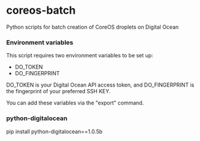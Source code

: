 coreos-batch
============

Python scripts for batch creation of CoreOS droplets on Digital Ocean

### Environment variables
This script requires two environment variables to be set up:

* DO_TOKEN
* DO_FINGERPRINT

DO_TOKEN is your Digital Ocean API access token, and DO_FINGERPRINT is the fingerprint of your preferred SSH KEY.

You can add these variables via the "export" command.

### python-digitalocean
pip install python-digitalocean==1.0.5b